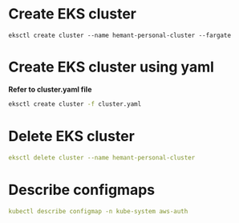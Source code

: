 # Create EKS cluster
```shell
eksctl create cluster --name hemant-personal-cluster --fargate
```

# Create EKS cluster using yaml

**Refer to cluster.yaml file**
```zsh
eksctl create cluster -f cluster.yaml
```

# Delete EKS cluster
```yaml
eksctl delete cluster --name hemant-personal-cluster
```

# Describe configmaps
```yaml
kubectl describe configmap -n kube-system aws-auth
```

